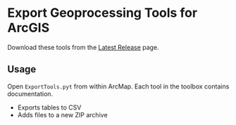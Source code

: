 Export Geoprocessing Tools for ArcGIS
=====================================

Download these tools from the [Latest Release] page.

Usage
-----

Open `ExportTools.pyt` from within ArcMap. Each tool in the toolbox contains documentation.

* Exports tables to CSV
* Adds files to a new ZIP archive

[Latest Release]:https://github.com/WSDOT-GIS/arcgis-gp-export-tools/releases/latest
